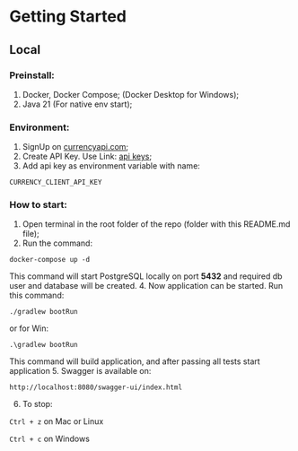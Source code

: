 # Getting Started
## Local
### Preinstall:
1. Docker, Docker Compose; (Docker Desktop for Windows);
2. Java 21 (For native env start);
### Environment:
1. SignUp on [currencyapi.com](https://currencyapi.com/);
2. Create API Key. Use Link: [api keys](https://app.currencyapi.com/api-keys);
3. Add api key as environment variable with name:
```
CURRENCY_CLIENT_API_KEY
```
### How to start:
1. Open terminal in the root folder of the repo (folder with this README.md file);
2. Run the command:
```shell
docker-compose up -d
```
This command will start PostgreSQL locally on port **5432** and required db user and database will be created.
4. Now application can be started. Run this command:
```shell
./gradlew bootRun
```
or for Win:
```shell
.\gradlew bootRun
```
This command will build application, and after passing all tests start application
5. Swagger is available on:
```http request
http://localhost:8080/swagger-ui/index.html
```
6. To stop:

`Ctrl + z` on Mac or Linux

`Ctrl + c` on Windows

